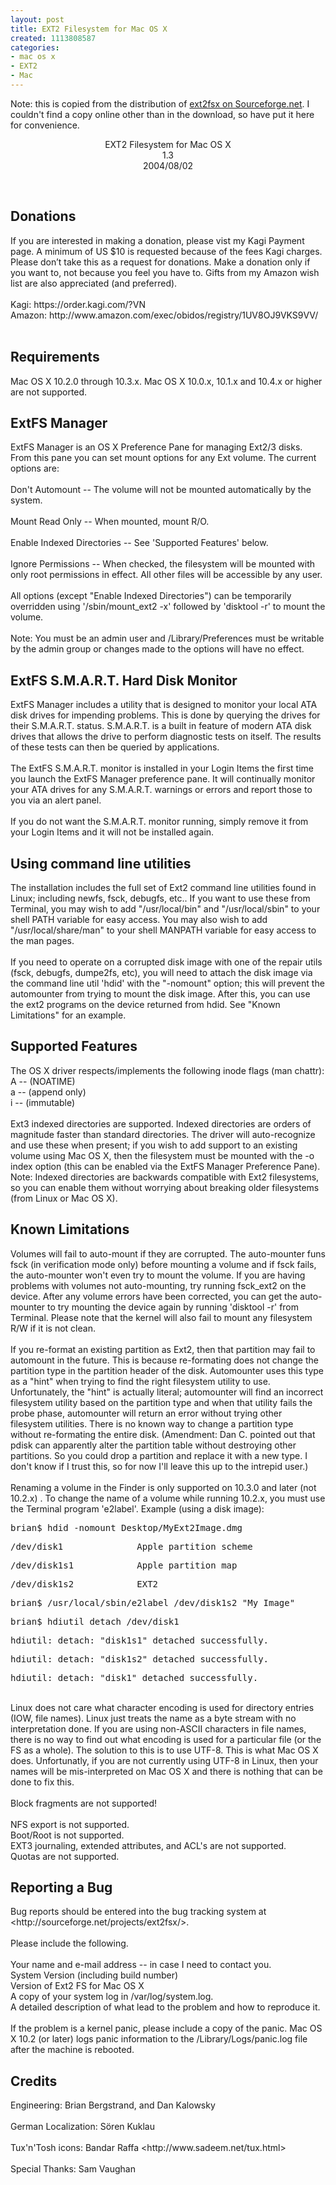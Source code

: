 ```yaml
--- 
layout: post
title: EXT2 Filesystem for Mac OS X
created: 1113808587
categories: 
- mac os x
- EXT2
- Mac
---
```

<p>
	Note: this is copied from the distribution of <a href="http://sourceforge.net/projects/ext2fsx/">ext2fsx on Sourceforge.net</a>. I couldn&#39;t find a copy online other than in the download, so have put it here for convenience.</p>
<div align="center">
	EXT2 Filesystem for Mac OS X<br />
	1.3<br />
	2004/08/02</div>
<p>
	&nbsp;</p>
<h2>
	Donations</h2>
<p>
	If you are interested in making a donation, please vist my Kagi Payment page. A minimum of US $10 is requested because of the fees Kagi charges. Please don&rsquo;t take this as a request for donations. Make a donation only if you want to, not because you feel you have to. Gifts from my Amazon wish list are also appreciated (and preferred).<br />
	<br />
	Kagi: https://order.kagi.com/?VN<br />
	Amazon: http://www.amazon.com/exec/obidos/registry/1UV8OJ9VKS9VV/<br />
	&nbsp;</p>
<h2>
	Requirements</h2>
<p>
	Mac OS X 10.2.0 through 10.3.x. Mac OS X 10.0.x, 10.1.x and 10.4.x or higher are not supported.</p>
<h2>
	ExtFS Manager</h2>
<p>
	ExtFS Manager is an OS X Preference Pane for managing Ext2/3 disks. From this pane you can set mount options for any Ext volume. The current options are:<br />
	<br />
	Don&#39;t Automount -- The volume will not be mounted automatically by the system.<br />
	<br />
	Mount Read Only -- When mounted, mount R/O.<br />
	<br />
	Enable Indexed Directories -- See &#39;Supported Features&#39; below.<br />
	<br />
	Ignore Permissions -- When checked, the filesystem will be mounted with only root permissions in effect. All other files will be accessible by any user.<br />
	<br />
	All options (except &quot;Enable Indexed Directories&quot;) can be temporarily overridden using &#39;/sbin/mount_ext2 -x&#39; followed by &#39;disktool -r&#39; to mount the volume.<br />
	<br />
	Note: You must be an admin user and /Library/Preferences must be writable by the admin group or changes made to the options will have no effect.</p>
<h2>
	ExtFS S.M.A.R.T. Hard Disk Monitor</h2>
<p>
	ExtFS Manager includes a utility that is designed to monitor your local ATA disk drives for impending problems. This is done by querying the drives for their S.M.A.R.T. status. S.M.A.R.T. is a built in feature of modern ATA disk drives that allows the drive to perform diagnostic tests on itself. The results of these tests can then be queried by applications.<br />
	<br />
	The ExtFS S.M.A.R.T. monitor is installed in your Login Items the first time you launch the ExtFS Manager preference pane. It will continually monitor your ATA drives for any S.M.A.R.T. warnings or errors and report those to you via an alert panel.<br />
	<br />
	If you do not want the S.M.A.R.T. monitor running, simply remove it from your Login Items and it will not be installed again.</p>
<h2>
	Using command line utilities</h2>
<p>
	The installation includes the full set of Ext2 command line utilities found in Linux; including newfs, fsck, debugfs, etc.. If you want to use these from Terminal, you may wish to add &quot;/usr/local/bin&quot; and &quot;/usr/local/sbin&quot; to your shell PATH variable for easy access. You may also wish to add &quot;/usr/local/share/man&quot; to your shell MANPATH variable for easy access to the man pages.<br />
	<br />
	If you need to operate on a corrupted disk image with one of the repair utils (fsck, debugfs, dumpe2fs, etc), you will need to attach the disk image via the command line util &#39;hdid&#39; with the &quot;-nomount&quot; option; this will prevent the automounter from trying to mount the disk image. After this, you can use the ext2 programs on the device returned from hdid. See &quot;Known Limitations&quot; for an example.</p>
<h2>
	Supported Features</h2>
<p>
	The OS X driver respects/implements the following inode flags (man chattr):<br />
	A -- (NOATIME)<br />
	a -- (append only)<br />
	i -- (immutable)<br />
	<br />
	Ext3 indexed directories are supported. Indexed directories are orders of magnitude faster than standard directories. The driver will auto-recognize and use these when present; if you wish to add support to an existing volume using Mac OS X, then the filesystem must be mounted with the -o index option (this can be enabled via the ExtFS Manager Preference Pane). Note: Indexed directories are backwards compatible with Ext2 filesystems, so you can enable them without worrying about breaking older filesystems (from Linux or Mac OS X).</p>
<h2>
	Known Limitations</h2>
<p>
	Volumes will fail to auto-mount if they are corrupted. The auto-mounter funs fsck (in verification mode only) before mounting a volume and if fsck fails, the auto-mounter won&#39;t even try to mount the volume. If you are having problems with volumes not auto-mounting, try running fsck_ext2 on the device. After any volume errors have been corrected, you can get the auto-mounter to try mounting the device again by running &#39;disktool -r&#39; from Terminal. Please note that the kernel will also fail to mount any filesystem R/W if it is not clean.<br />
	<br />
	If you re-format an existing partition as Ext2, then that partition may fail to automount in the future. This is because re-formating does not change the partition type in the partition header of the disk. Automounter uses this type as a &quot;hint&quot; when trying to find the right filesystem utility to use. Unfortunately, the &quot;hint&quot; is actually literal; automounter will find an incorrect filesystem utility based on the partition type and when that utility fails the probe phase, automounter will return an error without trying other filesystem utilities. There is no known way to change a partition type without re-formating the entire disk. (Amendment: Dan C. pointed out that pdisk can apparently alter the partition table without destroying other partitions. So you could drop a partition and replace it with a new type. I don&#39;t know if I trust this, so for now I&#39;ll leave this up to the intrepid user.)<br />
	<br />
	Renaming a volume in the Finder is only supported on 10.3.0 and later (not 10.2.x) . To change the name of a volume while running 10.2.x, you must use the Terminal program &#39;e2label&#39;. Example (using a disk image):</p>
<pre>
brian$ hdid -nomount Desktop/MyExt2Image.dmg</pre>
<pre>
/dev/disk1              Apple_partition_scheme         </pre>
<pre>
/dev/disk1s1            Apple_partition_map            </pre>
<pre>
/dev/disk1s2            EXT2        </pre>
<pre>
brian$ /usr/local/sbin/e2label /dev/disk1s2 &quot;My Image&quot;</pre>
<pre>
brian$ hdiutil detach /dev/disk1</pre>
<pre>
hdiutil: detach: &quot;disk1s1&quot; detached successfully.</pre>
<pre>
hdiutil: detach: &quot;disk1s2&quot; detached successfully.</pre>
<pre>
hdiutil: detach: &quot;disk1&quot; detached successfully.</pre>
<p>
	<br />
	Linux does not care what character encoding is used for directory entries (IOW, file names). Linux just treats the name as a byte stream with no interpretation done. If you are using non-ASCII characters in file names, there is no way to find out what encoding is used for a particular file (or the FS as a whole). The solution to this is to use UTF-8. This is what Mac OS X does. Unfortunatly, if you are not currently using UTF-8 in Linux, then your names will be mis-interpreted on Mac OS X and there is nothing that can be done to fix this.<br />
	<br />
	Block fragments are not supported!<br />
	<br />
	NFS export is not supported.<br />
	Boot/Root is not supported.<br />
	EXT3 journaling, extended attributes, and ACL&#39;s are not supported.<br />
	Quotas are not supported.</p>
<h2>
	Reporting a Bug</h2>
<p>
	Bug reports should be entered into the bug tracking system at<br />
	&lt;http://sourceforge.net/projects/ext2fsx/&gt;.<br />
	<br />
	Please include the following.<br />
	<br />
	Your name and e-mail address -- in case I need to contact you.<br />
	System Version (including build number)<br />
	Version of Ext2 FS for Mac OS X<br />
	A copy of your system log in /var/log/system.log.<br />
	A detailed description of what lead to the problem and how to reproduce it.<br />
	<br />
	If the problem is a kernel panic, please include a copy of the panic. Mac OS X 10.2 (or later) logs panic information to the /Library/Logs/panic.log file after the machine is rebooted.</p>
<h2>
	Credits</h2>
<p>
	Engineering: Brian Bergstrand, and Dan Kalowsky<br />
	<br />
	German Localization: S&ouml;ren Kuklau<br />
	<br />
	Tux&#39;n&#39;Tosh icons: Bandar Raffa &lt;http://www.sadeem.net/tux.html&gt;<br />
	<br />
	Special Thanks: Sam Vaughan</p>
